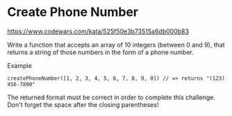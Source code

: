 # Create Phone Number

https://www.codewars.com/kata/525f50e3b73515a6db000b83

Write a function that accepts an array of 10 integers (between 0 and 9), that returns a string of those numbers in the form of a phone number.

Example

``
createPhoneNumber([1, 2, 3, 4, 5, 6, 7, 8, 9, 0]) // => returns "(123) 456-7890"
``

The returned format must be correct in order to complete this challenge.
Don't forget the space after the closing parentheses!